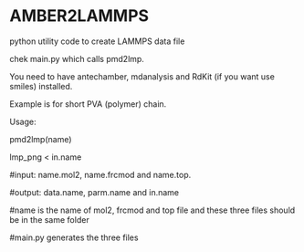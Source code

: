 # AMBER2LAMMPS
python utility code to create LAMMPS data file

chek main.py which calls pmd2lmp. 

You need to have antechamber, mdanalysis and RdKit (if you want use smiles) installed. 

Example is for short PVA (polymer) chain.

Usage:

pmd2lmp(name)

lmp_png < in.name

#input: name.mol2, name.frcmod and name.top.

#output: data.name, parm.name and in.name  

#name is the name of mol2, frcmod and top file and these three files should be in the same folder

#main.py generates the three files 
